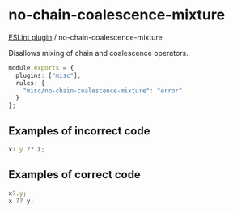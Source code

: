 # no-chain-coalescence-mixture

[ESLint plugin](https://ilyub.github.io/eslint-plugin-misc/) / no-chain-coalescence-mixture

Disallows mixing of chain and coalescence operators.

```ts
module.exports = {
  plugins: ["misc"],
  rules: {
    "misc/no-chain-coalescence-mixture": "error"
  }
};
```

## Examples of incorrect code

```ts
x?.y ?? z;
```

## Examples of correct code

```ts
x?.y;
x ?? y;
```
